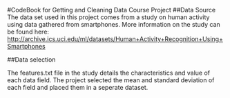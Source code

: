 #CodeBook for Getting and Cleaning Data Course Project
##Data Source
The data set used in this project comes from a study on human activity using
data gathered from smartphones.  More information on the study can be found
here: http://archive.ics.uci.edu/ml/datasets/Human+Activity+Recognition+Using+Smartphones

##Data selection

The features.txt file in the study details the characteristics and value of each data field.  The project selected the 
mean and standard deviation of each field and placed them in a seperate dataset.
